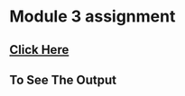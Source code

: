 <html>
<head></head>
<body>
  <h1>Module 3 assignment</h1>
  <h2><a href="https://sai563.github.io/coursera-week3/">Click Here</a>
  <H2>To See The Output </H2>
</body>
</html>
